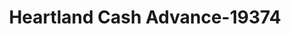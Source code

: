 ---
f_zip-code: 82240
f_state-code: WY
title: Heartland Cash Advance-19374
f_phone: 307-534-2274
f_city-only: Torrington
f_address: 1902 W a Street Torrington
f_location-unique-id: '19374'
slug: heartland-cash-advance-19374
updated-on: '2024-05-30T13:46:58.046Z'
created-on: '2024-05-30T13:36:59.803Z'
published-on: '2024-05-30T13:54:32.469Z'
f_city-state: cms/city/torrington-wy.md
f_company: cms/company/heartland-cash-advance.md
f_state: cms/state/wyoming.md
layout: '[payday-loan].html'
tags: payday-loan
---